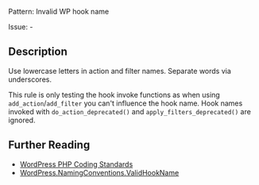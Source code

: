 Pattern: Invalid WP hook name

Issue: -

## Description

Use lowercase letters in action and filter names. Separate words via underscores.

This rule is only testing the hook invoke functions as when using `add_action`/`add_filter` you can't influence the hook name. Hook names invoked with `do_action_deprecated()` and `apply_filters_deprecated()` are ignored.

## Further Reading

* [WordPress PHP Coding Standards](https://make.wordpress.org/core/handbook/best-practices/coding-standards/php/#naming-conventions)
* [WordPress.NamingConventions.ValidHookName](https://github.com/WordPress/WordPress-Coding-Standards/tree/develop/WordPress/Sniffs/NamingConventions/ValidHookNameSniff.php)